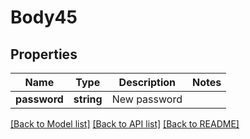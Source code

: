 # Body45

## Properties
Name | Type | Description | Notes
------------ | ------------- | ------------- | -------------
**password** | **string** | New password | 

[[Back to Model list]](../README.md#documentation-for-models) [[Back to API list]](../README.md#documentation-for-api-endpoints) [[Back to README]](../README.md)


